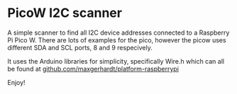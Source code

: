 # PicoW I2C scanner

A simple scanner to find all I2C device addresses connected to a Raspberry Pi Pico W. There are lots of examples for the pico, however the picow uses different SDA and SCL ports, 8 and 9 respecively.

It uses the Arduino libraries for simplicity, specifically Wire.h which can all be found at [github.com/maxgerhardt/platform-raspberrypi](https://github.com/maxgerhardt/platform-raspberrypi)

Enjoy!
